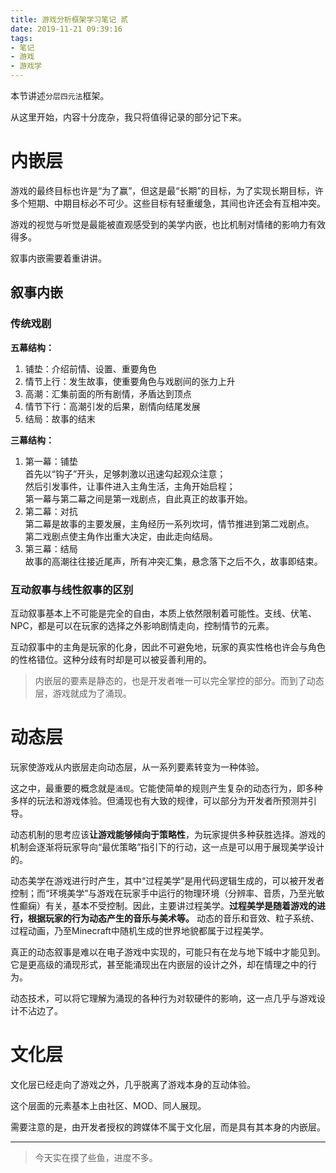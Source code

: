 ```yaml
---
title: 游戏分析框架学习笔记 贰
date: 2019-11-21 09:39:16
tags:
- 笔记
- 游戏
- 游戏学
---
```

本节讲述`分层四元法`框架。

从这里开始，内容十分庞杂，我只将值得记录的部分记下来。

# 内嵌层

游戏的最终目标也许是“为了赢”，但这是最“长期”的目标，为了实现长期目标，许多个短期、中期目标必不可少。这些目标有轻重缓急，其间也许还会有互相冲突。

游戏的视觉与听觉是最能被直观感受到的美学内嵌，也比机制对情绪的影响力有效得多。

叙事内嵌需要着重讲讲。

## 叙事内嵌

### 传统戏剧

**五幕结构：**

1. 铺垫：介绍前情、设置、重要角色
2. 情节上行：发生故事，使重要角色与戏剧间的张力上升
3. 高潮：汇集前面的所有剧情，矛盾达到顶点
4. 情节下行：高潮引发的后果，剧情向结尾发展
5. 结局：故事的结末

**三幕结构：**
1. 第一幕：铺垫     
   首先以“钩子”开头，足够刺激以迅速勾起观众注意；   
   然后引发事件，让事件进入主角生活，主角开始启程；   
   第一幕与第二幕之间是第一戏剧点，自此真正的故事开始。 
2. 第二幕：对抗     
   第二幕是故事的主要发展，主角经历一系列坎坷，情节推进到第二戏剧点。   
   第二戏剧点使主角作出重大决定，由此走向结局。   
3. 第三幕：结局     
   故事的高潮往往接近尾声，所有冲突汇集，悬念落下之后不久，故事即结束。

<!-- more -->

### 互动叙事与线性叙事的区别

互动叙事基本上不可能是完全的自由，本质上依然限制着可能性。支线、伏笔、NPC，都是可以在玩家的选择之外影响剧情走向，控制情节的元素。

互动叙事中的主角是玩家的化身，因此不可避免地，玩家的真实性格也许会与角色的性格错位。这种分歧有时却是可以被妥善利用的。

> 内嵌层的要素是静态的，也是开发者唯一可以完全掌控的部分。而到了动态层，游戏就成为了涌现。

# 动态层

玩家使游戏从内嵌层走向动态层，从一系列要素转变为一种体验。

这之中，最重要的概念就是`涌现`。它能使简单的规则产生复杂的动态行为，即多种多样的玩法和游戏体验。但涌现也有大致的规律，可以部分为开发者所预测并引导。

动态机制的思考应该**让游戏能够倾向于策略性**，为玩家提供多种获胜选择。游戏的机制会逐渐将玩家导向“最优策略”指引下的行动，这一点是可以用于展现美学设计的。

动态美学在游戏进行时产生，其中“过程美学”是用代码逻辑生成的，可以被开发者控制；而“环境美学”与游戏在玩家手中运行的物理环境（分辨率、音质，乃至光敏性癫痫）有关，基本不受控制。因此，主要讲过程美学。**过程美学是随着游戏的进行，根据玩家的行为动态产生的音乐与美术等。** 动态的音乐和音效、粒子系统、过程动画，乃至Minecraft中随机生成的世界地貌都属于过程美学。

真正的动态叙事是难以在电子游戏中实现的，可能只有在龙与地下城中才能见到。它是更高级的涌现形式，甚至能涌现出在内嵌层的设计之外，却在情理之中的行为。

动态技术，可以将它理解为涌现的各种行为对软硬件的影响，这一点几乎与游戏设计不沾边了。

# 文化层

文化层已经走向了游戏之外，几乎脱离了游戏本身的互动体验。

这个层面的元素基本上由社区、MOD、同人展现。

需要注意的是，由开发者授权的跨媒体不属于文化层，而是具有其本身的内嵌层。

---
> 今天实在摸了些鱼，进度不多。